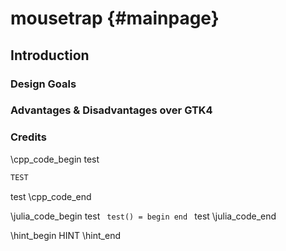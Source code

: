 # mousetrap {#mainpage}

## Introduction

### Design Goals

### Advantages & Disadvantages over GTK4

### Credits

\cpp_code_begin
test
```cpp
TEST
```
test
\cpp_code_end

\julia_code_begin
test
<code>
test() = begin end
</code>
test
\julia_code_end

\hint_begin
HINT
\hint_end
